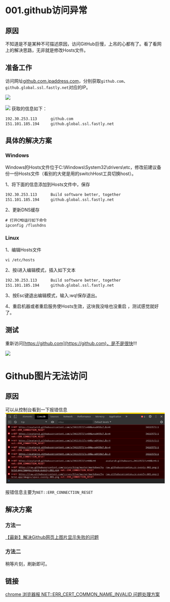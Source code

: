 # 001.github访问异常

## 原因
不知道是不是某种不可描述原因，访问GitHub巨慢，上吊的心都有了。看了看网上的解决思路，无非就是修改Hosts文件。

## 准备工作
访问网址[github.com.ipaddress.com](https://github.com.ipaddress.com/)，分别获取`github.com`、`github.global.ssl.fastly.net`对应的IP。

![](https://cdn.nlark.com/yuque/0/2020/jpeg/553597/1585185064571-9c521fda-3c05-4f32-b932-f42f42e55b83.jpeg#align=left&display=inline&height=499&originHeight=377&originWidth=720&size=0&status=done&style=none&width=953)

![](https://cdn.nlark.com/yuque/0/2020/jpeg/553597/1585185064529-468b5b5e-5b87-42b4-831a-09d6d5b68c5b.jpeg#align=left&display=inline&height=140&originHeight=124&originWidth=720&size=0&status=done&style=none&width=815)
获取的信息如下：

```
192.30.253.113		github.com
151.101.185.194		github.global.ssl.fastly.net
```
## 具体的解决方案

### Windows

Windows的Hosts文件位于C:\Windows\System32\drivers\etc，修改前建议备份一份Hosts文件（看别的大佬是用的switchHost工具切换host）。

1、将下面的信息添加到Hosts文件中，保存

```
192.30.253.113		Build software better, together
151.101.185.194		github.global.ssl.fastly.net
```

2、更新DNS缓存

```
# 打开CMD运行如下命令
ipconfig /flushdns
```

### Linux

1、编辑Hosts文件

```
vi /etc/hosts
```

2、按i进入编辑模式，插入如下文本

```
192.30.253.113		Build software better, together
151.101.185.194		github.global.ssl.fastly.net
```

3、按Esc键退出编辑模式，输入:wq!保存退出。

4、重启机器或者重启服务使Hosts生效，这块我没啥也没重启 ，测试感觉就好了。

## 测试

重新访问[https://github.com](https://github.com)，是不是很快!!!

![](https://cdn.nlark.com/yuque/0/2020/jpeg/553597/1585185064603-d7befacb-c60a-4a01-8e68-1bbda23a7fa5.jpeg#align=left&display=inline&height=199&originHeight=168&originWidth=720&size=0&status=done&style=none&width=853)

# Github图片无法访问

## 原因
可以从控制台看到一下报错信息
![](images/github-problem-001.png)

报错信息主要为`NET::ERR_CONNECTION_RESET`

## 解决方案

### 方法一
[【最新】解决Github网页上图片显示失败的问题](https://blog.csdn.net/qq_38232598/article/details/91346392)

### 方法二

稍等片刻，刷新即可。

## 链接

[chrome 浏览器报 NET::ERR_CERT_COMMON_NAME_INVALID 问题处理方案](https://blog.csdn.net/zerooffdate/article/details/80513730)

